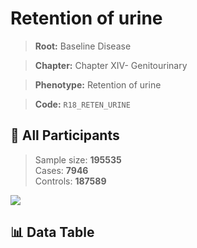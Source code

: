 # Retention of urine

> **Root:** Baseline Disease  

> **Chapter:** Chapter XIV- Genitourinary  

> **Phenotype:** Retention of urine  

> **Code:** `R18_RETEN_URINE`

## 🧪 All Participants  
> Sample size: **195535**  
> Cases: **7946**  
> Controls: **187589**
<img src="/Sensitive/Figures/ALL/Incidence/R18_RETEN_URINE.png"/>

## 📊 Data Table
<CsvTableMRF src="/Sensitive/Data/ALL/Incidence/COX_R18_RETEN_URINE.csv"/>

